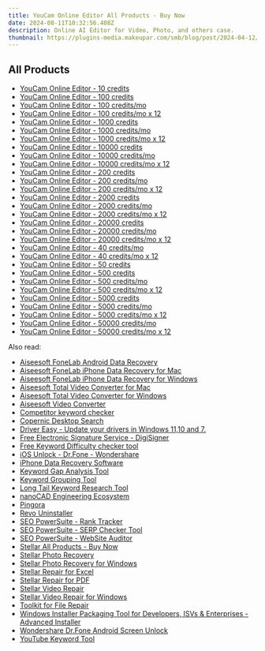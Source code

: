 ```yaml
---
title: YouCam Online Editor All Products - Buy Now
date: 2024-08-11T10:32:56.408Z
description: Online AI Editor for Video, Photo, and others case.
thumbnail: https://plugins-media.makeupar.com/smb/blog/post/2024-04-12/b9ca6f04-2fb4-4f60-add8-9c3c85cefc5e.jpg
---
```



## All Products


- [YouCam Online Editor - 10 credits](https://secure.2checkout.com/order/cart.php?PRODS=41783615&QTY=1&AFFILIATE=108875&CART=1)
- [YouCam Online Editor - 100 credits](https://secure.2checkout.com/order/cart.php?PRODS=41783770&QTY=1&AFFILIATE=108875&CART=1)
- [YouCam Online Editor - 100 credits/mo](https://secure.2checkout.com/order/cart.php?PRODS=43057640&QTY=1&AFFILIATE=108875&CART=1)
- [YouCam Online Editor - 100 credits/mo x 12](https://secure.2checkout.com/order/cart.php?PRODS=43058415&QTY=1&AFFILIATE=108875&CART=1)
- [YouCam Online Editor - 1000 credits](https://secure.2checkout.com/order/cart.php?PRODS=41783830&QTY=1&AFFILIATE=108875&CART=1)
- [YouCam Online Editor - 1000 credits/mo](https://secure.2checkout.com/order/cart.php?PRODS=43058540&QTY=1&AFFILIATE=108875&CART=1)
- [YouCam Online Editor - 1000 credits/mo x 12](https://secure.2checkout.com/order/cart.php?PRODS=43058655&QTY=1&AFFILIATE=108875&CART=1)
- [YouCam Online Editor - 10000 credits](https://secure.2checkout.com/order/cart.php?PRODS=41783870&QTY=1&AFFILIATE=108875&CART=1)
- [YouCam Online Editor - 10000 credits/mo](https://secure.2checkout.com/order/cart.php?PRODS=43059180&QTY=1&AFFILIATE=108875&CART=1)
- [YouCam Online Editor - 10000 credits/mo x 12](https://secure.2checkout.com/order/cart.php?PRODS=43059525&QTY=1&AFFILIATE=108875&CART=1)
- [YouCam Online Editor - 200 credits](https://secure.2checkout.com/order/cart.php?PRODS=44512050&QTY=1&AFFILIATE=108875&CART=1)
- [YouCam Online Editor - 200 credits/mo](https://secure.2checkout.com/order/cart.php?PRODS=43058875&QTY=1&AFFILIATE=108875&CART=1)
- [YouCam Online Editor - 200 credits/mo x 12](https://secure.2checkout.com/order/cart.php?PRODS=43059370&QTY=1&AFFILIATE=108875&CART=1)
- [YouCam Online Editor - 2000 credits](https://secure.2checkout.com/order/cart.php?PRODS=41783835&QTY=1&AFFILIATE=108875&CART=1)
- [YouCam Online Editor - 2000 credits/mo](https://secure.2checkout.com/order/cart.php?PRODS=43058970&QTY=1&AFFILIATE=108875&CART=1)
- [YouCam Online Editor - 2000 credits/mo x 12](https://secure.2checkout.com/order/cart.php?PRODS=43059490&QTY=1&AFFILIATE=108875&CART=1)
- [YouCam Online Editor - 20000 credits](https://secure.2checkout.com/order/cart.php?PRODS=41783885&QTY=1&AFFILIATE=108875&CART=1)
- [YouCam Online Editor - 20000 credits/mo](https://secure.2checkout.com/order/cart.php?PRODS=43059270&QTY=1&AFFILIATE=108875&CART=1)
- [YouCam Online Editor - 20000 credits/mo x 12](https://secure.2checkout.com/order/cart.php?PRODS=43059555&QTY=1&AFFILIATE=108875&CART=1)
- [YouCam Online Editor - 40 credits/mo](https://secure.2checkout.com/order/cart.php?PRODS=43058320&QTY=1&AFFILIATE=108875&CART=1)
- [YouCam Online Editor - 40 credits/mo x 12](https://secure.2checkout.com/order/cart.php?PRODS=43059455&QTY=1&AFFILIATE=108875&CART=1)
- [YouCam Online Editor - 50 credits](https://secure.2checkout.com/order/cart.php?PRODS=41783660&QTY=1&AFFILIATE=108875&CART=1)
- [YouCam Online Editor - 500 credits](https://secure.2checkout.com/order/cart.php?PRODS=41783815&QTY=1&AFFILIATE=108875&CART=1)
- [YouCam Online Editor - 500 credits/mo](https://secure.2checkout.com/order/cart.php?PRODS=44512020&QTY=1&AFFILIATE=108875&CART=1)
- [YouCam Online Editor - 500 credits/mo x 12](https://secure.2checkout.com/order/cart.php?PRODS=43680565&QTY=1&AFFILIATE=108875&CART=1)
- [YouCam Online Editor - 5000 credits](https://secure.2checkout.com/order/cart.php?PRODS=41783855&QTY=1&AFFILIATE=108875&CART=1)
- [YouCam Online Editor - 5000 credits/mo](https://secure.2checkout.com/order/cart.php?PRODS=43059055&QTY=1&AFFILIATE=108875&CART=1)
- [YouCam Online Editor - 5000 credits/mo x 12](https://secure.2checkout.com/order/cart.php?PRODS=43059510&QTY=1&AFFILIATE=108875&CART=1)
- [YouCam Online Editor - 50000 credits/mo](https://secure.2checkout.com/order/cart.php?PRODS=43059310&QTY=1&AFFILIATE=108875&CART=1)
- [YouCam Online Editor - 50000 credits/mo x 12](https://secure.2checkout.com/order/cart.php?PRODS=43059595&QTY=1&AFFILIATE=108875&CART=1)





<ins class="adsbygoogle"
      style="display:block"
      data-ad-client="ca-pub-7571918770474297"
      data-ad-slot="8358498916"
      data-ad-format="auto"
      data-full-width-responsive="true"></ins>
<span class="atpl-alsoreadstyle">Also read:</span>
<div><ul>
<li><a href="https://tools.techidaily.com/aiseesoft-android-data-recovery/"><u>Aiseesoft FoneLab Android Data Recovery</u></a></li>
<li><a href="https://tools.techidaily.com/aiseesoft-iphone-data-recovery-for-mac/"><u>Aiseesoft FoneLab iPhone Data Recovery for Mac</u></a></li>
<li><a href="https://tools.techidaily.com/aiseesoft-iphone-data-recovery-for-win/"><u>Aiseesoft FoneLab iPhone Data Recovery for Windows</u></a></li>
<li><a href="https://tools.techidaily.com/aiseesoft-total-video-converter-for-mac/"><u>Aiseesoft Total Video Converter for Mac</u></a></li>
<li><a href="https://tools.techidaily.com/aiseesoft-total-video-converter-for-win/"><u>Aiseesoft Total Video Converter for Windows</u></a></li>
<li><a href="https://tools.techidaily.com/aiseesoft-total-video-converter/"><u>Aiseesoft Video Converter</u></a></li>
<li><a href="https://tools.techidaily.com/link-assistant/keyword-research/competitor-tool/"><u>Competitor keyword checker</u></a></li>
<li><a href="https://tools.techidaily.com/copernic-desktop-search/"><u>Copernic Desktop Search</u></a></li>
<li><a href="https://tools.techidaily.com/drivereasy/download/"><u>Driver Easy - Update your drivers in Windows 11,10 and 7.</u></a></li>
<li><a href="https://tools.techidaily.com/digisigner/"><u>Free Electronic Signature Service - DigiSigner</u></a></li>
<li><a href="https://tools.techidaily.com/link-assistant/keyword-research/keyword-difficulty-tool/"><u>Free Keyword Difficulty checker tool</u></a></li>
<li><a href="https://tools.techidaily.com/ios-unlock-dr-fone-wondershare/"><u>iOS Unlock - Dr.Fone - Wondershare</u></a></li>
<li><a href="https://tools.techidaily.com/stellardata-recovery/data-recovery-ios/"><u>iPhone Data Recovery Software</u></a></li>
<li><a href="https://tools.techidaily.com/link-assistant/keyword-research/keyword-gap/"><u>Keyword Gap Analysis Tool</u></a></li>
<li><a href="https://tools.techidaily.com/link-assistant/keyword-research/keyword-grouper/"><u>Keyword Grouping Tool</u></a></li>
<li><a href="https://tools.techidaily.com/link-assistant/keyword-research/long-tail-keyword-research-tool/"><u>Long Tail Keyword Research Tool</u></a></li>
<li><a href="https://tools.techidaily.com/nanocad/"><u>nanoCAD Engineering Ecosystem</u></a></li>
<li><a href="https://tools.techidaily.com/github/cloudflare-pingora/"><u>Pingora</u></a></li>
<li><a href="https://tools.techidaily.com/revouninstaller/"><u>Revo Uninstaller</u></a></li>
<li><a href="https://tools.techidaily.com/link-assistant-rank-tracker/"><u>SEO PowerSuite - Rank Tracker</u></a></li>
<li><a href="https://tools.techidaily.com/link-assistant-rank-tracker-serp-analysis/"><u>SEO PowerSuite - SERP Checker Tool</u></a></li>
<li><a href="https://tools.techidaily.com/link-assistant-website-auditor/"><u>SEO PowerSuite - WebSite Auditor</u></a></li>
<li><a href="https://tools.techidaily.com/stellardata-recovery/buy-now/"><u>Stellar All Products - Buy Now</u></a></li>
<li><a href="https://tools.techidaily.com/stellar-photo-recovery/"><u>Stellar Photo Recovery</u></a></li>
<li><a href="https://tools.techidaily.com/stellar-photo-recovery-for-win/"><u>Stellar Photo Recovery for Windows</u></a></li>
<li><a href="https://tools.techidaily.com/stellardata-recovery/repaire-for-excel/"><u>Stellar Repair for Excel</u></a></li>
<li><a href="https://tools.techidaily.com/stellardata-recovery/repair-for-pdf/"><u>Stellar Repair for PDF</u></a></li>
<li><a href="https://tools.techidaily.com/stellar-video-repair/"><u>Stellar Video Repair</u></a></li>
<li><a href="https://tools.techidaily.com/stellar-video-repair-for-win/"><u>Stellar Video Repair for Windows</u></a></li>
<li><a href="https://tools.techidaily.com/stellardata-recovery/file-repair-toolkit/"><u>Toolkit for File Repair</u></a></li>
<li><a href="https://tools.techidaily.com/advancedinstaller/"><u>Windows Installer Packaging Tool for Developers, ISVs & Enterprises - Advanced Installer</u></a></li>
<li><a href="https://tools.techidaily.com/wondershare-dr-fone-unlock-android-screen/"><u>Wondershare Dr.Fone Android Screen Unlock</u></a></li>
<li><a href="https://tools.techidaily.com/link-assistant/keyword-research/youtube-keyword-tool/"><u>YouTube Keyword Tool</u></a></li>
</ul></div>
